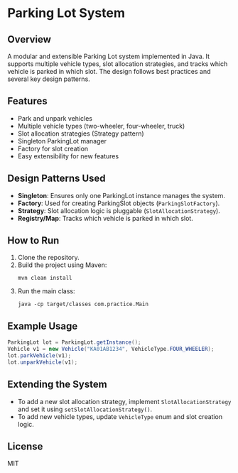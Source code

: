 # Parking Lot System

## Overview
A modular and extensible Parking Lot system implemented in Java. It supports multiple vehicle types, slot allocation strategies, and tracks which vehicle is parked in which slot. The design follows best practices and several key design patterns.

## Features
- Park and unpark vehicles
- Multiple vehicle types (two-wheeler, four-wheeler, truck)
- Slot allocation strategies (Strategy pattern)
- Singleton ParkingLot manager
- Factory for slot creation
- Easy extensibility for new features

## Design Patterns Used
- **Singleton**: Ensures only one ParkingLot instance manages the system.
- **Factory**: Used for creating ParkingSlot objects (`ParkingSlotFactory`).
- **Strategy**: Slot allocation logic is pluggable (`SlotAllocationStrategy`).
- **Registry/Map**: Tracks which vehicle is parked in which slot.

## How to Run
1. Clone the repository.
2. Build the project using Maven:
   ```
   mvn clean install
   ```
3. Run the main class:
   ```
   java -cp target/classes com.practice.Main
   ```

## Example Usage
```java
ParkingLot lot = ParkingLot.getInstance();
Vehicle v1 = new Vehicle("KA01AB1234", VehicleType.FOUR_WHEELER);
lot.parkVehicle(v1);
lot.unparkVehicle(v1);
```

## Extending the System
- To add a new slot allocation strategy, implement `SlotAllocationStrategy` and set it using `setSlotAllocationStrategy()`.
- To add new vehicle types, update `VehicleType` enum and slot creation logic.

## License
MIT

